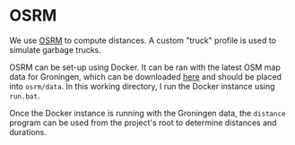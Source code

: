 # OSRM

We use [OSRM](https://github.com/Project-OSRM/osrm-backend) to compute distances.
A custom "truck" profile is used to simulate garbage trucks.

OSRM can be set-up using Docker.
It can be ran with the latest OSM map data for Groningen, which can be downloaded [here](http://download.geofabrik.de/europe/netherlands/groningen.html) and should be placed into `osrm/data`.
In this working directory, I run the Docker instance using `run.bat`.

Once the Docker instance is running with the Groningen data, the `distance` program can be used from the project's root to determine distances and durations.
